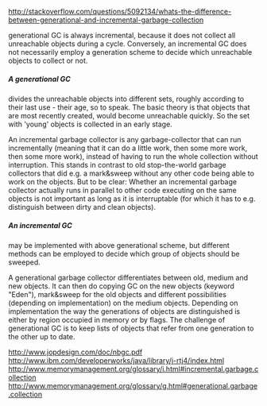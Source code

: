 http://stackoverflow.com/questions/5092134/whats-the-difference-between-generational-and-incremental-garbage-collection

generational GC is always incremental, because it does not collect all unreachable objects during a cycle. Conversely, an incremental GC does not necessarily employ a generation scheme to decide which unreachable objects to collect or not.

##### A generational GC
divides the unreachable objects into different sets, roughly according to their last use - their age, so to speak. The basic theory is that objects that are most recently created, would become unreachable quickly. So the set with 'young' objects is collected in an early stage.

An incremental garbage collector is any garbage-collector that can run incrementally (meaning that it can do a little work, then some more work, then some more work), instead of having to run the whole collection without interruption. This stands in contrast to old stop-the-world garbage collectors that did e.g. a mark&sweep without any other code being able to work on the objects. But to be clear: Whether an incremental garbage collector actually runs in parallel to other code executing on the same objects is not important as long as it is interruptable (for which it has to e.g. distinguish between dirty and clean objects).

##### An incremental GC 
may be implemented with above generational scheme, but different methods can be employed to decide which group of objects should be sweeped.

A generational garbage collector differentiates between old, medium and new objects. It can then do copying GC on the new objects (keyword "Eden"), mark&sweep for the old objects and different possibilities (depending on implementation) on the medium objects. Depending on implementation the way the generations of objects are distinguished is either by region occupied in memory or by flags. The challenge of generational GC is to keep lists of objects that refer from one generation to the other up to date.

http://www.jopdesign.com/doc/nbgc.pdf
http://www.ibm.com/developerworks/java/library/j-rtj4/index.html
http://www.memorymanagement.org/glossary/i.html#incremental.garbage.collection
http://www.memorymanagement.org/glossary/g.html#generational.garbage.collection



